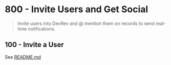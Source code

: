 # 800 - Invite Users and Get Social

> Invite users into DevRev and @ mention them on records to send real-time notifications.

## 100 - Invite a User

See [README.md](./100/README.md)
